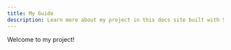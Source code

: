 ```yaml
---
title: My Guide
description: Learn more about my project in this docs site built with Starlight.
---
```


Welcome to my project!
